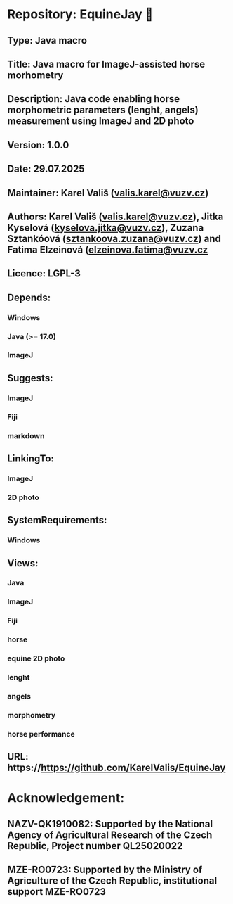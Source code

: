 # Repository: EquineJay :horse:

## Type: Java macro

## Title: Java macro for ImageJ-assisted horse morhometry

## Description: Java code enabling horse morphometric parameters (lenght, angels) measurement using ImageJ and 2D photo
## Version: 1.0.0

## Date: 29.07.2025

## Maintainer: Karel Vališ (valis.karel@vuzv.cz)

## Authors: Karel Vališ (valis.karel@vuzv.cz), Jitka Kyselová (kyselova.jitka@vuzv.cz), Zuzana Sztankóová (sztankoova.zuzana@vuzv.cz) and Fatima Elzeinová (elzeinova.fatima@vuzv.cz

## Licence: LGPL-3

## Depends:

### Windows

### Java (>= 17.0)

### ImageJ

## Suggests:

### ImageJ

### Fiji

### markdown

## LinkingTo:

### ImageJ

### 2D photo

## SystemRequirements:

### Windows

## Views:

### Java

### ImageJ

### Fiji

### horse

### equine 2D photo

### lenght

### angels

### morphometry

### horse performance

## URL: https://https://github.com/KarelValis/EquineJay

# Acknowledgement:

## NAZV-QK1910082: Supported by the National Agency of Agricultural Research of the Czech Republic, Project number QL25020022

## MZE-RO0723: Supported by the Ministry of Agriculture of the Czech Republic, institutional support MZE-RO0723
